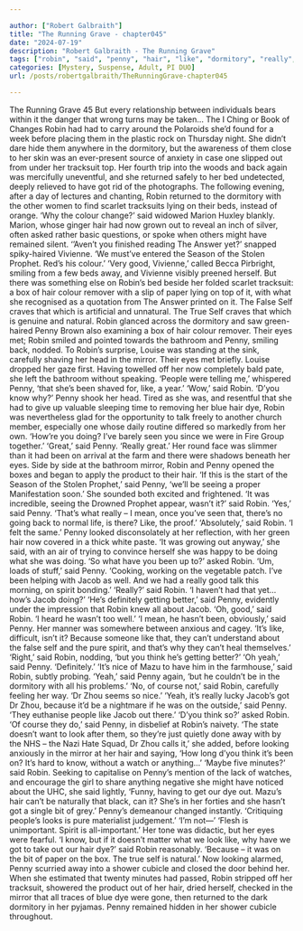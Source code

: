 ```yaml
---

author: ["Robert Galbraith"]
title: "The Running Grave - chapter045"
date: "2024-07-19"
description: "Robert Galbraith - The Running Grave"
tags: ["robin", "said", "penny", "hair", "like", "dormitory", "really", "jacob", "bed", "got", "box", "self", "eye", "mirror", "dye", "tracksuit", "back", "returned", "colour", "asked", "vivienne", "prophet", "good", "away", "bathroom"]
categories: [Mystery, Suspense, Adult, PI DUO]
url: /posts/robertgalbraith/TheRunningGrave-chapter045

---
```



The Running Grave
45
But every relationship between individuals bears within it the danger that wrong turns may be taken…
The I Ching or Book of Changes
Robin had had to carry around the Polaroids she’d found for a week before placing them in the plastic rock on Thursday night. She didn’t dare hide them anywhere in the dormitory, but the awareness of them close to her skin was an ever-present source of anxiety in case one slipped out from under her tracksuit top. Her fourth trip into the woods and back again was mercifully uneventful, and she returned safely to her bed undetected, deeply relieved to have got rid of the photographs.
The following evening, after a day of lectures and chanting, Robin returned to the dormitory with the other women to find scarlet tracksuits lying on their beds, instead of orange.
‘Why the colour change?’ said widowed Marion Huxley blankly. Marion, whose ginger hair had now grown out to reveal an inch of silver, often asked rather basic questions, or spoke when others might have remained silent.
‘’Aven’t you finished reading The Answer yet?’ snapped spiky-haired Vivienne. ‘We must’ve entered the Season of the Stolen Prophet. Red’s his colour.’
‘Very good, Vivienne,’ called Becca Pirbright, smiling from a few beds away, and Vivienne visibly preened herself.
But there was something else on Robin’s bed beside her folded scarlet tracksuit: a box of hair colour remover with a slip of paper lying on top of it, with what she recognised as a quotation from The Answer printed on it.
The False Self craves that which is artificial and unnatural.
The True Self craves that which is genuine and natural.
Robin glanced across the dormitory and saw green-haired Penny Brown also examining a box of hair colour remover. Their eyes met; Robin smiled and pointed towards the bathroom and Penny, smiling back, nodded.
To Robin’s surprise, Louise was standing at the sink, carefully shaving her head in the mirror. Their eyes met briefly. Louise dropped her gaze first. Having towelled off her now completely bald pate, she left the bathroom without speaking.
‘People were telling me,’ whispered Penny, ‘that she’s been shaved for, like, a year.’
‘Wow,’ said Robin. ‘D’you know why?’
Penny shook her head.
Tired as she was, and resentful that she had to give up valuable sleeping time to removing her blue hair dye, Robin was nevertheless glad for the opportunity to talk freely to another church member, especially one whose daily routine differed so markedly from her own.
‘How’re you doing? I’ve barely seen you since we were in Fire Group together.’
‘Great,’ said Penny. ‘Really great.’
Her round face was slimmer than it had been on arrival at the farm and there were shadows beneath her eyes. Side by side at the bathroom mirror, Robin and Penny opened the boxes and began to apply the product to their hair.
‘If this is the start of the Season of the Stolen Prophet,’ said Penny, ‘we’ll be seeing a proper Manifestation soon.’
She sounded both excited and frightened.
‘It was incredible, seeing the Drowned Prophet appear, wasn’t it?’ said Robin.
‘Yes,’ said Penny. ‘That’s what really – I mean, once you’ve seen that, there’s no going back to normal life, is there? Like, the proof.’
‘Absolutely,’ said Robin. ‘I felt the same.’
Penny looked disconsolately at her reflection, with her green hair now covered in a thick white paste.
‘It was growing out anyway,’ she said, with an air of trying to convince herself she was happy to be doing what she was doing.
‘So what have you been up to?’ asked Robin.
‘Um, loads of stuff,’ said Penny. ‘Cooking, working on the vegetable patch. I’ve been helping with Jacob as well. And we had a really good talk this morning, on spirit bonding.’
‘Really?’ said Robin. ‘I haven’t had that yet… how’s Jacob doing?’
‘He’s definitely getting better,’ said Penny, evidently under the impression that Robin knew all about Jacob.
‘Oh, good,’ said Robin. ‘I heard he wasn’t too well.’
‘I mean, he hasn’t been, obviously,’ said Penny. Her manner was somewhere between anxious and cagey. ‘It’s like, difficult, isn’t it? Because someone like that, they can’t understand about the false self and the pure spirit, and that’s why they can’t heal themselves.’
‘Right,’ said Robin, nodding, ‘but you think he’s getting better?’
‘Oh yeah,’ said Penny. ‘Definitely.’
‘It’s nice of Mazu to have him in the farmhouse,’ said Robin, subtly probing.
‘Yeah,’ said Penny again, ‘but he couldn’t be in the dormitory with all his problems.’
‘No, of course not,’ said Robin, carefully feeling her way. ‘Dr Zhou seems so nice.’
‘Yeah, it’s really lucky Jacob’s got Dr Zhou, because it’d be a nightmare if he was on the outside,’ said Penny. ‘They euthanise people like Jacob out there.’
‘D’you think so?’ asked Robin.
‘Of course they do,’ said Penny, in disbelief at Robin’s naivety. ‘The state doesn’t want to look after them, so they’re just quietly done away with by the NHS – the Nazi Hate Squad, Dr Zhou calls it,’ she added, before looking anxiously in the mirror at her hair and saying, ‘How long d’you think it’s been on? It’s hard to know, without a watch or anything…’
‘Maybe five minutes?’ said Robin. Seeking to capitalise on Penny’s mention of the lack of watches, and encourage the girl to share anything negative she might have noticed about the UHC, she said lightly,
‘Funny, having to get our dye out. Mazu’s hair can’t be naturally that black, can it? She’s in her forties and she hasn’t got a single bit of grey.’
Penny’s demeanour changed instantly.
‘Critiquing people’s looks is pure materialist judgement.’
‘I’m not—’
‘Flesh is unimportant. Spirit is all-important.’
Her tone was didactic, but her eyes were fearful.
‘I know, but if it doesn’t matter what we look like, why have we got to take out our hair dye?’ said Robin reasonably.
‘Because – it was on the bit of paper on the box. The true self is natural.’
Now looking alarmed, Penny scurried away into a shower cubicle and closed the door behind her.
When she estimated that twenty minutes had passed, Robin stripped off her tracksuit, showered the product out of her hair, dried herself, checked in the mirror that all traces of blue dye were gone, then returned to the dark dormitory in her pyjamas.
Penny remained hidden in her shower cubicle throughout.
